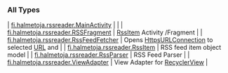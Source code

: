 

### All Types

| [fi.halmetoja.rssreader.MainActivity](../fi.halmetoja.rssreader/-main-activity/index.md) |  |
| [fi.halmetoja.rssreader.RSSFragment](../fi.halmetoja.rssreader/-r-s-s-fragment/index.md) | [RssItem](../fi.halmetoja.rssreader/-rss-item/index.md) Activity /Fragment |
| [fi.halmetoja.rssreader.RssFeedFetcher](../fi.halmetoja.rssreader/-rss-feed-fetcher/index.md) | Opens [HttpsURLConnection](https://developer.android.com/reference/javax/net/ssl/HttpsURLConnection.html) to selected [URL](https://developer.android.com/reference/java/net/URL.html) and |
| [fi.halmetoja.rssreader.RssItem](../fi.halmetoja.rssreader/-rss-item/index.md) | RSS feed item object model |
| [fi.halmetoja.rssreader.RssParser](../fi.halmetoja.rssreader/-rss-parser/index.md) | RSS Feed Parser |
| [fi.halmetoja.rssreader.ViewAdapter](../fi.halmetoja.rssreader/-view-adapter/index.md) | View Adapter for [RecyclerView](#) |

